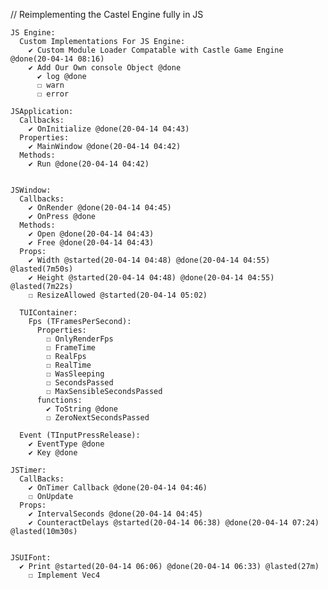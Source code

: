 // Reimplementing the Castel Engine fully in JS

    JS Engine:
      Custom Implementations For JS Engine:
        ✔ Custom Module Loader Compatable with Castle Game Engine @done(20-04-14 08:16)
        ✔ Add Our Own console Object @done
          ✔ log @done
          ☐ warn
          ☐ error

    JSApplication:
      Callbacks:
        ✔ OnInitialize @done(20-04-14 04:43)
      Properties: 
        ✔ MainWindow @done(20-04-14 04:42)
      Methods:
        ✔ Run @done(20-04-14 04:42)
  

    JSWindow:
      Callbacks:
        ✔ OnRender @done(20-04-14 04:45)
        ✔ OnPress @done
      Methods:
        ✔ Open @done(20-04-14 04:43)
        ✔ Free @done(20-04-14 04:43)
      Props:
        ✔ Width @started(20-04-14 04:48) @done(20-04-14 04:55) @lasted(7m50s)
        ✔ Height @started(20-04-14 04:48) @done(20-04-14 04:55) @lasted(7m22s)
        ☐ ResizeAllowed @started(20-04-14 05:02)
    
      TUIContainer:
        Fps (TFramesPerSecond):
          Properties:
            ☐ OnlyRenderFps
            ☐ FrameTime
            ☐ RealFps
            ☐ RealTime
            ☐ WasSleeping
            ☐ SecondsPassed
            ☐ MaxSensibleSecondsPassed
          functions:
            ✔ ToString @done
            ☐ ZeroNextSecondsPassed

      Event (TInputPressRelease):
        ✔ EventType @done
        ✔ Key @done

    JSTimer:
      CallBacks:
        ✔ OnTimer Callback @done(20-04-14 04:46)
        ☐ OnUpdate
      Props:
        ✔ IntervalSeconds @done(20-04-14 04:45)
        ✔ CounteractDelays @started(20-04-14 06:38) @done(20-04-14 07:24) @lasted(10m30s)
    

    JSUIFont:
      ✔ Print @started(20-04-14 06:06) @done(20-04-14 06:33) @lasted(27m)
        ☐ Implement Vec4
  
